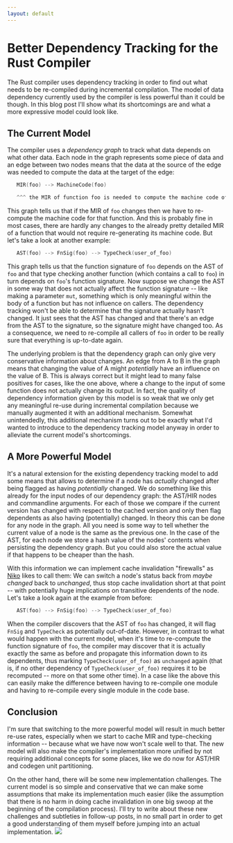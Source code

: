 ```yaml
---
layout: default
---
```


# Better Dependency Tracking for the Rust Compiler

The Rust compiler uses dependency tracking in order to find out what needs to
be re-compiled during incremental compilation. The model of data
dependency currently used by the compiler is less powerful than it could be
though. In this blog post I'll show what its shortcomings are and what a more
expressive model could look like.



## The Current Model

The compiler uses a *dependency graph* to track what data depends on
what other data. Each node in the graph represents some piece of data and an
edge between two nodes means that the data at the source of the edge was
needed to compute the data at the target of the edge:

```c
   MIR(foo) --> MachineCode(foo)

   ^^^ the MIR of function foo is needed to compute the machine code of it
```

This graph tells us that if the MIR of `foo` changes then we have to re-compute
the machine code for that function. And this is probably fine in most cases,
there are hardly any changes to the already pretty detailed MIR of a function
that would not require re-generating its machine code. But let's take a look at
another example:

```c
   AST(foo) --> FnSig(foo) --> TypeCheck(user_of_foo)
```

This graph tells us that the function signature of `foo` depends on the AST of
`foo` and that type checking another function (which contains a call to `foo`)
in turn depends on `foo`'s function signature. Now suppose we change the AST
in some way that does not actually affect the function signature -- like making a
parameter `mut`, something which is only meaningful within the body of a
function but has not influence on callers. The dependency tracking won't be
able to determine that the signature actually hasn't changed. It just sees that
the AST has changed and that there's an edge from the AST to the signature, so
the signature might have changed too. As a consequence, we need to re-compile
all callers of `foo` in order to be really sure that everything is up-to-date
again.

The underlying problem is that the dependency graph can only give very
conservative information about changes. An edge from A to B in the graph means
that changing the value of A might *potentially* have an influence on the value
of B. This is always correct but it might lead to many false positives for cases,
like the one above, where a change to the input of some function does not
actually change its output. In fact, the quality of dependency information
given by this model is so weak that we only get any meaningful re-use during
incremental compilation because we manually augmented it with an additional
mechanism. Somewhat unintendedly, this additional mechanism turns out to be
exactly what I'd wanted to introduce to the dependency tracking model anyway
in order to alleviate the current model's shortcomings.


## A More Powerful Model

It's a natural extension for the existing dependency tracking model to add some means
that allows to determine if a node has *actually* changed after being flagged
as having *potentially* changed. We do something like this already for the
input nodes of our dependency graph: the AST/HIR nodes and commandline arguments.
For each of those we compare if the current version has changed with respect
to the cached version and only then flag dependents as also having
(potentially) changed. In theory this can be done for any node in the graph.
All you need is some way to tell whether the current value of a node is the
same as the previous one. In the case of the AST, for each node we store a
hash value of the nodes' contents when persisting the dependency graph. But
you could also store the actual value if that happens to be cheaper than the
hash.

With this information we can implement cache invalidation "firewalls" as
[Niko](https://github.com/nikomatsakis) likes to call them: We can switch a
node's status back from *maybe changed* back to *unchanged*, thus stop cache
invalidation short at that point -- with potentially
huge implications on transitive dependents of the node. Let's take a look
again at the example from before:

```c
   AST(foo) --> FnSig(foo) --> TypeCheck(user_of_foo)
```

When the compiler discovers that the AST of `foo` has changed, it will
flag `FnSig` and `TypeCheck` as potentially out-of-date. However, in contrast
to what would happen with the current model, when it's time to re-compute the
function signature of `foo`, the compiler may discover that it is actually
exactly the same as before and propagate this information down to its
dependents, thus marking `TypeCheck(user_of_foo)` as `unchanged` again
(that is, if no other dependency of `TypeCheck(user_of_foo)` requires it to
be recomputed -- more on that some other time). In a case like the above this
can easily make the difference between having to re-compile one module and
having to re-compile every single module in the code base.


## Conclusion

I'm sure that switching to the more powerful model will result in much better
re-use rates, especially when we start to cache MIR and type-checking
information -- because what we have now won't scale well to that.
The new model will also make the compiler's implementation more
unified by not requiring additional concepts for some places, like we do
now for AST/HIR and codegen unit partitioning.

On the other hand, there will be some new implementation challenges. The
current model is so simple and conservative that we can make some assumptions
that make its implementation much easier (like the assumption that there is
no harm in doing cache invalidation in one big swoop at the beginning of the
compilation process). I'll try to write about these new challenges and
subtleties in follow-up posts, in no small part in order to get a good
understanding of them myself before jumping into an actual implementation.
<img class="blackflower" src="{{site.url}}/images/flower-black.svg"></img>
